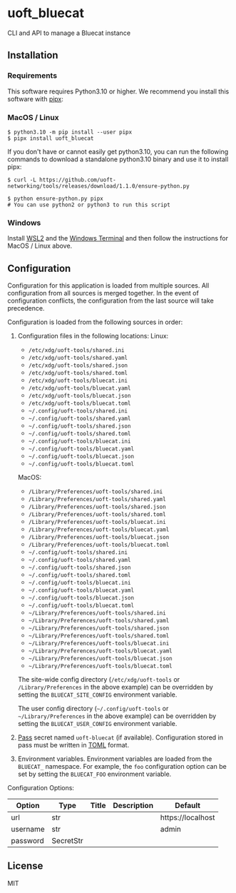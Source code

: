 # uoft_bluecat

CLI and API to manage a Bluecat instance

## Installation

### Requirements

This software requires Python3.10 or higher.
We recommend you install this software with [pipx](https://pypa.github.io/pipx/):

### MacOS / Linux

```console
$ python3.10 -m pip install --user pipx
$ pipx install uoft_bluecat
```

If you don't have or cannot easily get python3.10, you can run the following commands to download a standalone python3.10 binary and use it to install pipx:

```console
$ curl -L https://github.com/uoft-networking/tools/releases/download/1.1.0/ensure-python.py

$ python ensure-python.py pipx
# You can use python2 or python3 to run this script

```

### Windows

Install [WSL2](https://learn.microsoft.com/en-us/windows/wsl/install) and the [Windows Terminal](https://apps.microsoft.com/store/detail/windows-terminal/9N0DX20HK701?hl=en-ca&gl=ca) and then follow the instructions for MacOS / Linux above.

## Configuration

Configuration for this application is loaded from multiple sources. All configuration from all sources is merged together. In the event of configuration conflicts, the configuration from the last source will take precedence.

Configuration is loaded from the following sources in order:

1. Configuration files in the following locations:
    Linux:
    - `/etc/xdg/uoft-tools/shared.ini`
    - `/etc/xdg/uoft-tools/shared.yaml`
    - `/etc/xdg/uoft-tools/shared.json`
    - `/etc/xdg/uoft-tools/shared.toml`
    - `/etc/xdg/uoft-tools/bluecat.ini`
    - `/etc/xdg/uoft-tools/bluecat.yaml`
    - `/etc/xdg/uoft-tools/bluecat.json`
    - `/etc/xdg/uoft-tools/bluecat.toml`
    - `~/.config/uoft-tools/shared.ini`
    - `~/.config/uoft-tools/shared.yaml`
    - `~/.config/uoft-tools/shared.json`
    - `~/.config/uoft-tools/shared.toml`
    - `~/.config/uoft-tools/bluecat.ini`
    - `~/.config/uoft-tools/bluecat.yaml`
    - `~/.config/uoft-tools/bluecat.json`
    - `~/.config/uoft-tools/bluecat.toml`

    MacOS:
    - `/Library/Preferences/uoft-tools/shared.ini`
    - `/Library/Preferences/uoft-tools/shared.yaml`
    - `/Library/Preferences/uoft-tools/shared.json`
    - `/Library/Preferences/uoft-tools/shared.toml`
    - `/Library/Preferences/uoft-tools/bluecat.ini`
    - `/Library/Preferences/uoft-tools/bluecat.yaml`
    - `/Library/Preferences/uoft-tools/bluecat.json`
    - `/Library/Preferences/uoft-tools/bluecat.toml`
    - `~/.config/uoft-tools/shared.ini`
    - `~/.config/uoft-tools/shared.yaml`
    - `~/.config/uoft-tools/shared.json`
    - `~/.config/uoft-tools/shared.toml`
    - `~/.config/uoft-tools/bluecat.ini`
    - `~/.config/uoft-tools/bluecat.yaml`
    - `~/.config/uoft-tools/bluecat.json`
    - `~/.config/uoft-tools/bluecat.toml`
    - `~/Library/Preferences/uoft-tools/shared.ini`
    - `~/Library/Preferences/uoft-tools/shared.yaml`
    - `~/Library/Preferences/uoft-tools/shared.json`
    - `~/Library/Preferences/uoft-tools/shared.toml`
    - `~/Library/Preferences/uoft-tools/bluecat.ini`
    - `~/Library/Preferences/uoft-tools/bluecat.yaml`
    - `~/Library/Preferences/uoft-tools/bluecat.json`
    - `~/Library/Preferences/uoft-tools/bluecat.toml`


    The site-wide config directory (`/etc/xdg/uoft-tools` or `/Library/Preferences` in the above example) can be overridden by setting the `BLUECAT_SITE_CONFIG` environment variable.

    The user config directory (`~/.config/uoft-tools` or `~/Library/Preferences` in the above example) can be overridden by setting the `BLUECAT_USER_CONFIG` environment variable.

2. [Pass](https://www.passwordstore.org/) secret named `uoft-bluecat` (if available). Configuration stored in pass must be written in [TOML](https://toml.io/en/) format.

3. Environment variables. Environment variables are loaded from the `BLUECAT_` namespace. For example, the `foo` configuration option can be set by setting the `BLUECAT_FOO` environment variable.

Configuration Options:
<!--
[[[cog 
import _cog as c; c.gen_conf_table('uoft_bluecat')
]]] -->
| Option | Type | Title | Description | Default |
| ------ | ---- | ----- | ----------- | ------- |
| url | str |  |  | https://localhost |
| username | str |  |  | admin |
| password | SecretStr |  |  |  |
<!--[[[end]]] -->

## License

MIT